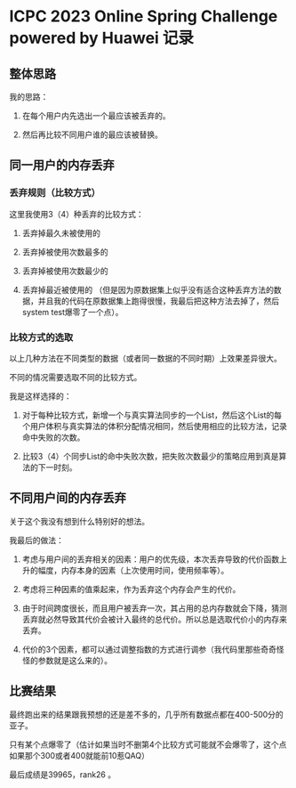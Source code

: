 # ICPC 2023 Online Spring Challenge powered by Huawei 记录


## 整体思路

我的思路：

1. 在每个用户内先选出一个最应该被丢弃的。

2. 然后再比较不同用户谁的最应该被替换。


## 同一用户的内存丢弃

### 丢弃规则（比较方式）

这里我使用3（4）种丢弃的比较方式：

1. 丢弃掉最久未被使用的

2. 丢弃掉被使用次数最多的

3. 丢弃掉被使用次数最少的

4. 丢弃掉最近被使用的 （但是因为原数据集上似乎没有适合这种丢弃方法的数据，并且我的代码在原数据集上跑得很慢，我最后把这种方法去掉了，然后system test爆零了一个点）。

### 比较方式的选取

以上几种方法在不同类型的数据（或者同一数据的不同时期）上效果差异很大。

不同的情况需要选取不同的比较方式。

我是这样选择的：

1. 对于每种比较方式，新增一个与真实算法同步的一个List，然后这个List的每个用户体积与真实算法的体积分配情况相同，然后使用相应的比较方法，记录命中失败的次数。

2. 比较3（4）个同步List的命中失败次数，把失败次数最少的策略应用到真是算法的下一时刻。

## 不同用户间的内存丢弃

关于这个我没有想到什么特别好的想法。

我最后的做法：

1. 考虑与用户间的丢弃相关的因素：用户的优先级，本次丢弃导致的代价函数上升的幅度，内存本身的因素（上次使用时间，使用频率等）。

2. 考虑将三种因素的值乘起来，作为丢弃这个内存会产生的代价。

3. 由于时间跨度很长，而且用户被丢弃一次，其占用的总内存数就会下降，猜测丢弃就必然导致其代价会被计入最终的总代价。所以总是选取代价小的内存来丢弃。

4. 代价的3个因素，都可以通过调整指数的方式进行调参（我代码里那些奇奇怪怪的参数就是这么来的）。


## 比赛结果

最终跑出来的结果跟我预想的还是差不多的，几乎所有数据点都在400-500分的亚子。

只有某个点爆零了（估计如果当时不删第4个比较方式可能就不会爆零了，这个点如果那个300或者400就能前10惹QAQ）

最后成绩是39965，rank26 。

